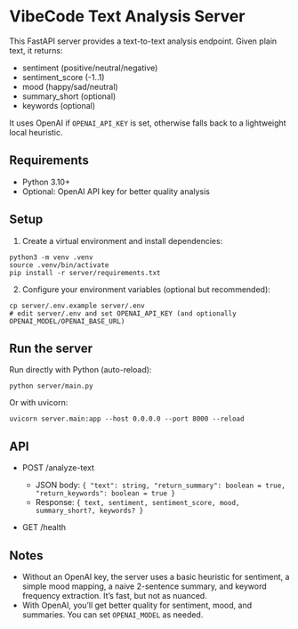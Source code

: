 # VibeCode Text Analysis Server

This FastAPI server provides a text-to-text analysis endpoint. Given plain text, it returns:

- sentiment (positive/neutral/negative)
- sentiment_score (-1..1)
- mood (happy/sad/neutral)
- summary_short (optional)
- keywords (optional)

It uses OpenAI if `OPENAI_API_KEY` is set, otherwise falls back to a lightweight local heuristic.

## Requirements
- Python 3.10+
- Optional: OpenAI API key for better quality analysis

## Setup
1. Create a virtual environment and install dependencies:

```
python3 -m venv .venv
source .venv/bin/activate
pip install -r server/requirements.txt
```

2. Configure your environment variables (optional but recommended):

```
cp server/.env.example server/.env
# edit server/.env and set OPENAI_API_KEY (and optionally OPENAI_MODEL/OPENAI_BASE_URL)
```

## Run the server

Run directly with Python (auto-reload):

```
python server/main.py
```

Or with uvicorn:

```
uvicorn server.main:app --host 0.0.0.0 --port 8000 --reload
```

## API
- POST /analyze-text
  - JSON body: `{ "text": string, "return_summary": boolean = true, "return_keywords": boolean = true }`
  - Response: `{ text, sentiment, sentiment_score, mood, summary_short?, keywords? }`

- GET /health

## Notes
- Without an OpenAI key, the server uses a basic heuristic for sentiment, a simple mood mapping, a naive 2-sentence summary, and keyword frequency extraction. It’s fast, but not as nuanced.
- With OpenAI, you’ll get better quality for sentiment, mood, and summaries. You can set `OPENAI_MODEL` as needed.
